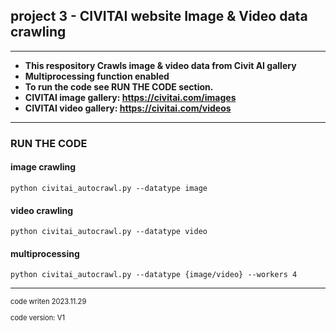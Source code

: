 ## project 3 - CIVITAI website Image & Video data crawling

---

- **This respository Crawls image & video data from Civit AI gallery**
&nbsp;
- **Multiprocessing function enabled**
&nbsp;
- **To run the code see RUN THE CODE section.**
&nbsp;
- **CIVITAI image gallery: https://civitai.com/images**
&nbsp;
- **CIVITAI video gallery: https://civitai.com/videos**

---

### RUN THE CODE

#### image crawling
```
python civitai_autocrawl.py --datatype image
```

#### video crawling
```
python civitai_autocrawl.py --datatype video
```

#### multiprocessing

```
python civitai_autocrawl.py --datatype {image/video} --workers 4
```

---
<span style="font-size:0.8em;">
code writen 2023.11.29

code version: V1
</span>
